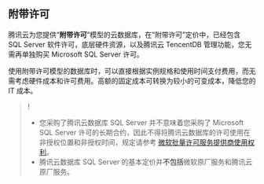
## 附带许可
腾讯云为您提供“**附带许可**”模型的云数据库，在“附带许可”定价中，已经包含 SQL Server 软件许可，底层硬件资源，以及腾讯云 TencentDB 管理功能，您无需再单独购买 Microsoft SQL Server 许可。

使用附带许可模型的数据库时，可以直接根据实例规格和使用时间支付费用，而无需考虑硬件成本和许可费用。高额的固定成本可转换为较小的可变成本，降低您的 IT 成本。

>!
>- 您采购了腾讯云数据库 SQL Server 并不意味着您采购了 Microsoft SQL Server 许可的长期合约，因此不得将腾讯云数据库的许可使用在非授权位置和非授权时间，规定请参考 [微软批量许可服务提供商使用权利](http://www.microsoftvolumelicensing.com/ProductResults.aspx?doc=Product%20Terms,OST&fid=20)。
>- 腾讯云数据库 SQL Server 的基本定价并**不包括**微软原厂服务和腾讯云原厂服务。
